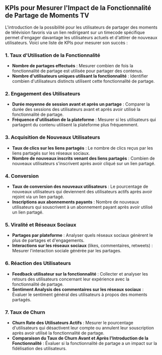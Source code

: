 ## KPIs pour Mesurer l'Impact de la Fonctionnalité de Partage de Moments TV

L'introduction de la possibilité pour les utilisateurs de partager des moments de télévision favoris via un lien redirigeant sur un timecode spécifique permet d'engager davantage les utilisateurs actuels et d'attirer de nouveaux utilisateurs. Voici une liste de KPIs pour mesurer son succès :

### 1. Taux d'Utilisation de la Fonctionnalité
- **Nombre de partages effectués** : Mesurer combien de fois la fonctionnalité de partage est utilisée pour partager des contenus.
- **Nombre d'utilisateurs uniques utilisant la fonctionnalité** : Identifier combien d'utilisateurs distincts utilisent cette fonctionnalité de partage.

### 2. Engagement des Utilisateurs
- **Durée moyenne de session avant et après un partage** : Comparer la durée des sessions des utilisateurs avant et après avoir utilisé la fonctionnalité de partage.
- **Fréquence d'utilisation de la plateforme** : Mesurer si les utilisateurs qui partagent du contenu utilisent la plateforme plus fréquemment.

### 3. Acquisition de Nouveaux Utilisateurs
- **Taux de clics sur les liens partagés** : Le nombre de clics reçus par les liens partagés sur les réseaux sociaux.
- **Nombre de nouveaux inscrits venant des liens partagés** : Combien de nouveaux utilisateurs s'inscrivent après avoir cliqué sur un lien partagé.

### 4. Conversion
- **Taux de conversion des nouveaux utilisateurs** : Le pourcentage de nouveaux utilisateurs qui deviennent des utilisateurs actifs après avoir rejoint via un lien partagé.
- **Inscriptions aux abonnements payants** : Nombre de nouveaux utilisateurs qui souscrivent à un abonnement payant après avoir utilisé un lien partagé.

### 5. Viralité et Réseaux Sociaux
- **Partages par plateforme** : Analyser quels réseaux sociaux génèrent le plus de partages et d'engagements.
- **Interactions sur les réseaux sociaux** (likes, commentaires, retweets) : Mesurer l'interaction sociale générée par les partages.

### 6. Réaction des Utilisateurs
- **Feedback utilisateur sur la fonctionnalité** : Collecter et analyser les retours des utilisateurs concernant leur expérience avec la fonctionnalité de partage.
- **Sentiment Analysis des commentaires sur les réseaux sociaux** : Évaluer le sentiment général des utilisateurs à propos des moments partagés.

### 7. Taux de Churn
- **Churn Rate des Utilisateurs Actifs** : Mesurer le pourcentage d'utilisateurs qui désactivent leur compte ou annulent leur souscription après avoir utilisé la fonctionnalité de partage.
- **Comparaison du Taux de Churn Avant et Après l'Introduction de la Fonctionnalité** : Évaluer si la fonctionnalité de partage a un impact sur la fidélisation des utilisateurs.

